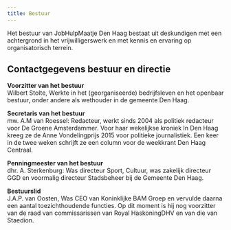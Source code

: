 ```yaml
---
title: Bestuur
---
```


Het bestuur van JobHulpMaatje Den Haag bestaat uit deskundigen met een
achtergrond in het vrijwilligerswerk en met kennis en ervaring op
organisatorisch terrein.

## Contactgegevens bestuur en directie

**Voorzitter van het bestuur**  
Wilbert Stolte, Werkte in het (georganiseerde) bedrijfsleven en het openbaar
bestuur, onder andere als wethouder in de gemeente Den Haag.

**Secretaris van het bestuur**  
mw. A.M van Roessel: Redacteur, werkt sinds 2004
als politiek redacteur voor De Groene Amsterdammer. Voor haar wekelijkse
kroniek In Den Haag kreeg ze de Anne Vondelingprijs 2015 voor politieke
journalistiek. Een keer in de twee weken schrijft ze een column voor de
weekkrant Den Haag Centraal.

**Penningmeester van het bestuur**  
dhr. A. Sterkenburg: Was directeur Sport,
Cultuur, was zakelijk directeur GGD en voormalig directeur Stadsbeheer bij de
Gemeente Den Haag.

**Bestuurslid**  
J.A.P. van Oosten, Was CEO van Koninklijke BAM Groep en
vervulde daarna een aantal toezichthoudende functies. Op dit moment is hij nog
voorzitter van de raad van commissarissen van Royal HaskoningDHV en van die van
Staedion.
